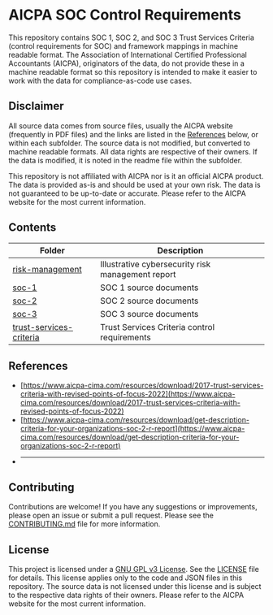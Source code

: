 # AICPA SOC Control Requirements

This repository contains SOC 1, SOC 2, and SOC 3 Trust Services Criteria (control requirements for SOC) and framework mappings in machine readable format. The Association of International Certified Professional Accountants (AICPA), originators of the data, do not provide these in a machine readable format so this repository is intended to make it easier to work with the data for compliance-as-code use cases.

## Disclaimer

All source data comes from source files, usually the AICPA website (frequently in PDF files) and the links are listed in the [References](#references) below, or within each subfolder. The source data is not modified, but converted to machine readable formats. All data rights are respective of their owners. If the data is modified, it is noted in the readme file within the subfolder.

This repository is not affiliated with AICPA nor is it an official AICPA product. The data is provided as-is and should be used at your own risk. The data is not guaranteed to be up-to-date or accurate. Please refer to the AICPA website for the most current information.

## Contents

| Folder                                               | Description                                       |
| ---------------------------------------------------- | ------------------------------------------------- |
| [risk-management](./risk-management/)                | Illustrative cybersecurity risk management report |
| [soc-1](./soc-1)                                     | SOC 1 source documents                            |
| [soc-2](./soc-2)                                     | SOC 2 source documents                            |
| [soc-3](./soc-3)                                     | SOC 3 source documents                            |
| [trust-services-criteria](./trust-services-criteria) | Trust Services Criteria control requirements      |

## References

- [https://www.aicpa-cima.com/resources/download/2017-trust-services-criteria-with-revised-points-of-focus-2022](https://www.aicpa-cima.com/resources/download/2017-trust-services-criteria-with-revised-points-of-focus-2022)
- [https://www.aicpa-cima.com/resources/download/get-description-criteria-for-your-organizations-soc-2-r-report](https://www.aicpa-cima.com/resources/download/get-description-criteria-for-your-organizations-soc-2-r-report)
- ***

## Contributing

Contributions are welcome! If you have any suggestions or improvements, please open an issue or submit a pull request. Please see the [CONTRIBUTING.md](./CONTRIBUTING.md) file for more information.

## License

This project is licensed under a [GNU GPL v3 License](https://choosealicense.com/licenses/gpl-3.0/). See the [LICENSE](./LICENSE) file for details. This license applies only to the code and JSON files in this repository. The source data is not licensed under this license and is subject to the respective data rights of their owners. Please refer to the AICPA website for the most current information.
